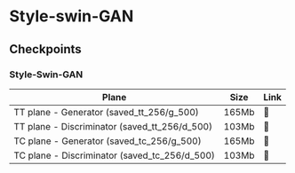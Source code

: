 # Style-swin-GAN

## Checkpoints
### Style-Swin-GAN

| Plane | Size | Link |
| -- | -- | - |
| TT plane - Generator (saved_tt_256/g_500) | 165Mb | :link: |
| TT plane - Discriminator (saved_tt_256/d_500) | 103Mb | :link: |
| TC plane - Generator (saved_tc_256/g_500) | 165Mb | :link: |
| TC plane - Discriminator (saved_tc_256/d_500) | 103Mb | :link: |

